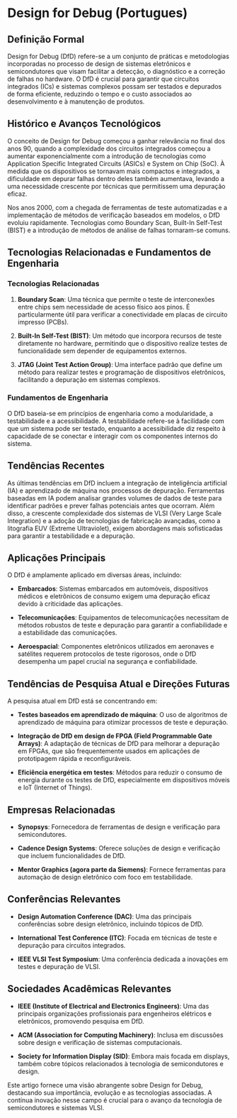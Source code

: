 # Design for Debug (Portugues)

## Definição Formal

Design for Debug (DfD) refere-se a um conjunto de práticas e metodologias incorporadas no processo de design de sistemas eletrônicos e semicondutores que visam facilitar a detecção, o diagnóstico e a correção de falhas no hardware. O DfD é crucial para garantir que circuitos integrados (ICs) e sistemas complexos possam ser testados e depurados de forma eficiente, reduzindo o tempo e o custo associados ao desenvolvimento e à manutenção de produtos.

## Histórico e Avanços Tecnológicos

O conceito de Design for Debug começou a ganhar relevância no final dos anos 90, quando a complexidade dos circuitos integrados começou a aumentar exponencialmente com a introdução de tecnologias como Application Specific Integrated Circuits (ASICs) e System on Chip (SoC). À medida que os dispositivos se tornavam mais compactos e integrados, a dificuldade em depurar falhas dentro deles também aumentava, levando a uma necessidade crescente por técnicas que permitissem uma depuração eficaz.

Nos anos 2000, com a chegada de ferramentas de teste automatizadas e a implementação de métodos de verificação baseados em modelos, o DfD evoluiu rapidamente. Tecnologias como Boundary Scan, Built-In Self-Test (BIST) e a introdução de métodos de análise de falhas tornaram-se comuns.

## Tecnologias Relacionadas e Fundamentos de Engenharia

### Tecnologias Relacionadas

1. **Boundary Scan**: Uma técnica que permite o teste de interconexões entre chips sem necessidade de acesso físico aos pinos. É particularmente útil para verificar a conectividade em placas de circuito impresso (PCBs).
   
2. **Built-In Self-Test (BIST)**: Um método que incorpora recursos de teste diretamente no hardware, permitindo que o dispositivo realize testes de funcionalidade sem depender de equipamentos externos.

3. **JTAG (Joint Test Action Group)**: Uma interface padrão que define um método para realizar testes e programação de dispositivos eletrônicos, facilitando a depuração em sistemas complexos.

### Fundamentos de Engenharia

O DfD baseia-se em princípios de engenharia como a modularidade, a testabilidade e a acessibilidade. A testabilidade refere-se à facilidade com que um sistema pode ser testado, enquanto a acessibilidade diz respeito à capacidade de se conectar e interagir com os componentes internos do sistema.

## Tendências Recentes

As últimas tendências em DfD incluem a integração de inteligência artificial (IA) e aprendizado de máquina nos processos de depuração. Ferramentas baseadas em IA podem analisar grandes volumes de dados de teste para identificar padrões e prever falhas potenciais antes que ocorram. Além disso, a crescente complexidade dos sistemas de VLSI (Very Large Scale Integration) e a adoção de tecnologias de fabricação avançadas, como a litografia EUV (Extreme Ultraviolet), exigem abordagens mais sofisticadas para garantir a testabilidade e a depuração.

## Aplicações Principais

O DfD é amplamente aplicado em diversas áreas, incluindo:

- **Embarcados**: Sistemas embarcados em automóveis, dispositivos médicos e eletrônicos de consumo exigem uma depuração eficaz devido à criticidade das aplicações.
  
- **Telecomunicações**: Equipamentos de telecomunicações necessitam de métodos robustos de teste e depuração para garantir a confiabilidade e a estabilidade das comunicações.

- **Aeroespacial**: Componentes eletrônicos utilizados em aeronaves e satélites requerem protocolos de teste rigorosos, onde o DfD desempenha um papel crucial na segurança e confiabilidade.

## Tendências de Pesquisa Atual e Direções Futuras

A pesquisa atual em DfD está se concentrando em:

- **Testes baseados em aprendizado de máquina**: O uso de algoritmos de aprendizado de máquina para otimizar processos de teste e depuração.
  
- **Integração de DfD em design de FPGA (Field Programmable Gate Arrays)**: A adaptação de técnicas de DfD para melhorar a depuração em FPGAs, que são frequentemente usados em aplicações de prototipagem rápida e reconfiguráveis.

- **Eficiência energética em testes**: Métodos para reduzir o consumo de energia durante os testes de DfD, especialmente em dispositivos móveis e IoT (Internet of Things).

## Empresas Relacionadas

- **Synopsys**: Fornecedora de ferramentas de design e verificação para semicondutores.
  
- **Cadence Design Systems**: Oferece soluções de design e verificação que incluem funcionalidades de DfD.

- **Mentor Graphics (agora parte da Siemens)**: Fornece ferramentas para automação de design eletrônico com foco em testabilidade.

## Conferências Relevantes

- **Design Automation Conference (DAC)**: Uma das principais conferências sobre design eletrônico, incluindo tópicos de DfD.
  
- **International Test Conference (ITC)**: Focada em técnicas de teste e depuração para circuitos integrados.

- **IEEE VLSI Test Symposium**: Uma conferência dedicada a inovações em testes e depuração de VLSI.

## Sociedades Acadêmicas Relevantes

- **IEEE (Institute of Electrical and Electronics Engineers)**: Uma das principais organizações profissionais para engenheiros elétricos e eletrônicos, promovendo pesquisa em DfD.

- **ACM (Association for Computing Machinery)**: Inclusa em discussões sobre design e verificação de sistemas computacionais.

- **Society for Information Display (SID)**: Embora mais focada em displays, também cobre tópicos relacionados à tecnologia de semicondutores e design.

Este artigo fornece uma visão abrangente sobre Design for Debug, destacando sua importância, evolução e as tecnologias associadas. A contínua inovação nesse campo é crucial para o avanço da tecnologia de semicondutores e sistemas VLSI.